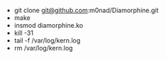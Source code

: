 
- git clone git@github.com:m0nad/Diamorphine.git
- make
- insmod diamorphine.ko
- kill -31 <PID>
- tail -f /var/log/kern.log
- rm /var/log/kern.log